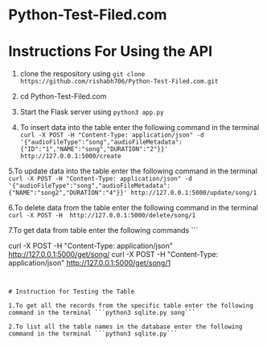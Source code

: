 # Python-Test-Filed.com

# Instructions For Using the API

1. clone the respository using ```git clone https://github.com/rishabh706/Python-Test-Filed.com.git```


2. cd Python-Test-Filed.com


3. Start the Flask server using ```python3 app.py```


4. To insert data into the table enter the following command in the terminal ```curl -X POST -H "Content-Type: application/json" -d '{"audioFileType":"song","audioFileMetadata":{"ID":"1","NAME":"song","DURATION":"2"}}' http://127.0.0.1:5000/create```


5.To update data into the table enter the following command in the terminal ```curl -X POST -H "Content-Type: application/json" -d '{"audioFileType":"song","audioFileMetadata":{"NAME":"song2","DURATION":"4"}}' http://127.0.0.1:5000/update/song/1```


6.To delete data from the table enter the following command in the terminal ```curl -X POST -H  http://127.0.0.1:5000/delete/song/1```


7.To get data from table enter the following commands ```

curl -X POST -H "Content-Type: application/json"  http://127.0.0.1:5000/get/song/
curl -X POST -H "Content-Type: application/json"  http://127.0.0.1:5000/get/song/1

```


# Instruction for Testing the Table

1.To get all the records from the specific table enter the following command in the terminal ```python3 sqlite.py song```

2.To list all the table names in the database enter the following command in the terminal ```python3 sqlite.py```





